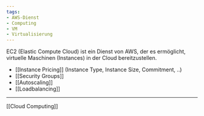 ```yaml
---
tags:
- AWS-Dienst
- Computing
- VM
- Virtualisierung
---
```


EC2 (Elastic Compute Cloud) ist ein Dienst von AWS, der es ermöglicht, virtuelle Maschinen (Instances) in der Cloud bereitzustellen.

-   [[Instance Pricing]] (Instance Type, Instance Size, Commitment, ..)
-   [[Security Groups]]
-   [[Autoscaling]]
-  [[Loadbalancing]]

---
[[Cloud Computing]]